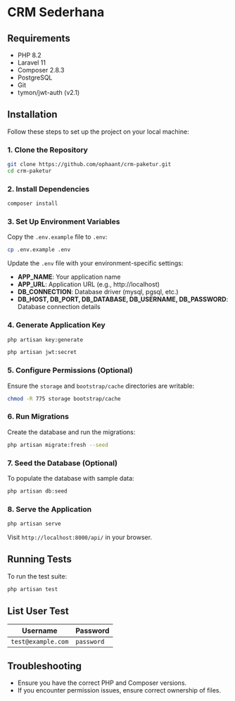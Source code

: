 # CRM Sederhana

## Requirements

- PHP 8.2
- Laravel 11
- Composer 2.8.3
- PostgreSQL
- Git
- tymon/jwt-auth (v2.1)

## Installation

Follow these steps to set up the project on your local machine:

### 1. Clone the Repository

```bash
git clone https://github.com/ophaant/crm-paketur.git
cd crm-paketur
```

### 2. Install Dependencies

```bash
composer install
```

### 3. Set Up Environment Variables

Copy the `.env.example` file to `.env`:

```bash
cp .env.example .env
```

Update the `.env` file with your environment-specific settings:

- **APP_NAME**: Your application name
- **APP_URL**: Application URL (e.g., http://localhost)
- **DB_CONNECTION**: Database driver (mysql, pgsql, etc.)
- **DB_HOST, DB_PORT, DB_DATABASE, DB_USERNAME, DB_PASSWORD**: Database connection details

### 4. Generate Application Key

```bash
php artisan key:generate

php artisan jwt:secret
```

### 5. Configure Permissions (Optional)

Ensure the `storage` and `bootstrap/cache` directories are writable:

```bash
chmod -R 775 storage bootstrap/cache
```

### 6. Run Migrations

Create the database and run the migrations:

```bash
php artisan migrate:fresh --seed
```

### 7. Seed the Database (Optional)

To populate the database with sample data:

```bash
php artisan db:seed
```

### 8. Serve the Application

```bash
php artisan serve
```

Visit `http://localhost:8000/api/` in your browser.

## Running Tests

To run the test suite:

```bash
php artisan test
```

## List User Test

| Username                | Password   |
|-------------------------|------------|
| `test@example.com`      | `password` |


## Troubleshooting

- Ensure you have the correct PHP and Composer versions.
- If you encounter permission issues, ensure correct ownership of files.

